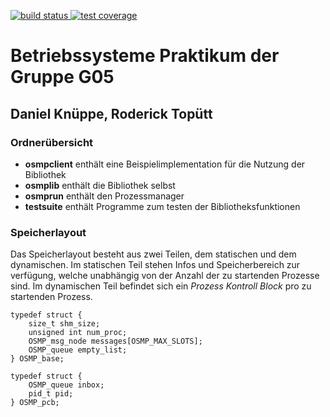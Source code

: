 [![build status](https://git.fh-muenster.de/ospr/g05/badges/master/pipeline.svg)
](https://git.fh-muenster.de/ospr/g05/pipelines)
[![test coverage](https://git.fh-muenster.de/ospr/g05/badges/master/coverage.svg)
](https://git.fh-muenster.de/ospr/g05/-/jobs)

# Betriebssysteme Praktikum der Gruppe G05
## Daniel Knüppe, Roderick Topütt

### Ordnerübersicht 

* **osmpclient** enthält eine Beispielimplementation für die Nutzung der Bibliothek
* **osmplib** enthält die Bibliothek selbst
* **osmprun** enthält den Prozessmanager
* **testsuite** enthält Programme zum testen der Bibliotheksfunktionen


### Speicherlayout

Das Speicherlayout besteht aus zwei Teilen, dem statischen und dem dynamischen.
Im statischen Teil stehen Infos und Speicherbereich zur verfügung, welche unabhängig
von der Anzahl der zu startenden Prozesse sind. Im dynamischen Teil befindet sich
ein *Prozess Kontroll Block* pro zu startenden Prozess.

~~~~
typedef struct {
    size_t shm_size;
    unsigned int num_proc;
    OSMP_msg_node messages[OSMP_MAX_SLOTS];
    OSMP_queue empty_list;
} OSMP_base;

typedef struct {
    OSMP_queue inbox;
    pid_t pid;
} OSMP_pcb;
~~~~
